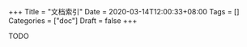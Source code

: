 +++
Title = "文档索引"
Date = 2020-03-14T12:00:33+08:00
Tags = []
Categories = ["doc"]
Draft = false
+++

TODO
